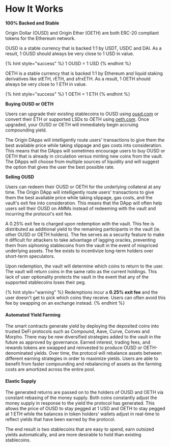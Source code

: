 # How It Works

**100% Backed and Stable**

Origin Dollar (OUSD) and Origin Ether (OETH) are both ERC-20 compliant tokens for the Ethereum network.

OUSD is a stable currency that is backed 1:1 by USDT, USDC and DAI. As a result, 1 OUSD should always be very close to 1 USD in value.

{% hint style="success" %}
1 OUSD = 1 USD
{% endhint %}

OETH is a stable currency that is backed 1:1 by Ethereum and liquid staking derivatives like stETH, rETH, and sfrxETH. As a result, 1 OETH should always be very close to 1 ETH in value.

{% hint style="success" %}
1 OETH = 1 ETH
{% endhint %}

**Buying OUSD or OETH**

Users can upgrade their existing stablecoins to OUSD using [ousd.com](https://www.ousd.com) or convert their ETH or supported LSDs to OETH using [oeth.com](https://www.oeth.com). Once upgraded, your OUSD or OETH will immediately begin accruing compounding yield.

The Origin DApps will intelligently route users' transactions to give them the best available price while taking slippage and gas costs into consideration. This means that the DApps will sometimes encourage users to buy OUSD or OETH that is already in circulation versus minting new coins from the vault. The DApps will choose from multiple sources of liquidity and will suggest the option that gives the user the best possible rate.

**Selling OUSD**

Users can redeem their OUSD or OETH for the underlying collateral at any time. The Origin DApp will intelligently route users' transactions to give them the best available price while taking slippage, gas costs, and the vault's exit fee into consideration. This means that the DApp will often help users sell their OUSD on AMMs instead of redeeming with the vault and incurring the protocol's exit fee.

A 0.25% exit fee is charged upon redemption with the vault. This fee is distributed as additional yield to the remaining participants in the vault (ie. other OUSD or OETH holders). The fee serves as a security feature to make it difficult for attackers to take advantage of lagging oracles, preventing them from siphoning stablecoins from the vault in the event of mispriced underlying assets. The fee exists to incentivize long-term holders over short-term speculators.

Upon redemption, the vault will determine which coins to return to the user. The vault will return coins in the same ratio as the current holdings. This lack of user optionality protects the vault in the event that any of the supported stablecoins loses their peg.

{% hint style="warning" %}
Redemptions incur a **0.25% exit fee** and the user doesn't get to pick which coins they receive. Users can often avoid this fee by swapping on an exchange instead.
{% endhint %}

#### A**utomated Yield Farming**

The smart contracts generate yield by deploying the deposited coins into trusted DeFi protocols such as Compound, Aave, Curve, Convex and Morpho. There may be new diversified strategies added to the vault in the future as approved by governance. Earned interest, trading fees, and rewards tokens are swapped and reinvested to produce OUSD or OETH-denominated yields. Over time, the protocol will rebalance assets between different earning strategies in order to maximize yields. Users are able to benefit from faster compounding and rebalancing of assets as the farming costs are amortized across the entire pool.

#### **Elastic Supply**

The generated returns are passed on to the holders of OUSD and OETH via constant rebasing of the money supply. Both coins constantly adjust the money supply in response to the yield the protocol has generated. This allows the price of OUSD to stay pegged at 1 USD and OETH to stay pegged at 1 ETH while the balances in token holders' wallets adjust in real-time to reflect yields that have been earned by the protocol.

The end result is two stablecoins that are easy to spend, earn outsized yields automatically, and are more desirable to hold than existing stablecoins.
